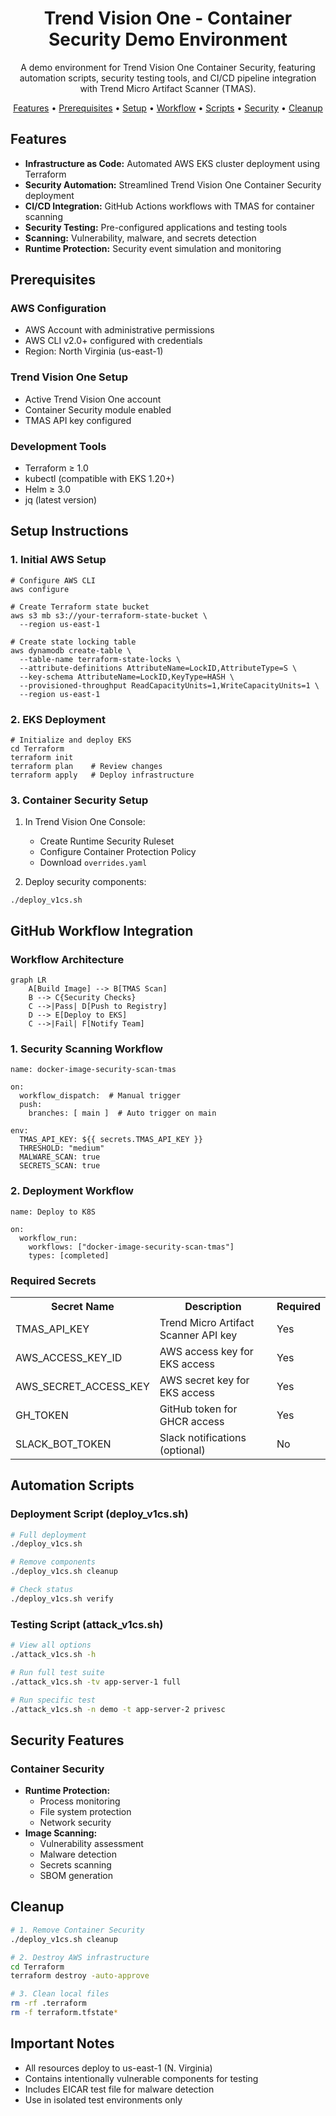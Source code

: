 <div align="center">
  <h1>Trend Vision One - Container Security Demo Environment</h1>
  <p>A demo environment for Trend Vision One Container Security, featuring automation scripts, security testing tools, and CI/CD pipeline integration with Trend Micro Artifact Scanner (TMAS).</p>
</div>

<p align="center">
  <a href="#-features">Features</a> •
  <a href="#-prerequisites">Prerequisites</a> •
  <a href="#-setup-instructions">Setup</a> •
  <a href="#-workflow">Workflow</a> •
  <a href="#-scripts">Scripts</a> •
  <a href="#-security">Security</a> •
  <a href="#-cleanup">Cleanup</a>
</p>

<h2 id="-features">Features</h2>

<ul>
  <li><strong>Infrastructure as Code:</strong> Automated AWS EKS cluster deployment using Terraform</li>
  <li><strong>Security Automation:</strong> Streamlined Trend Vision One Container Security deployment</li>
  <li><strong>CI/CD Integration:</strong> GitHub Actions workflows with TMAS for container scanning</li>
  <li><strong>Security Testing:</strong> Pre-configured applications and testing tools</li>
  <li><strong>Scanning:</strong> Vulnerability, malware, and secrets detection</li>
  <li><strong>Runtime Protection:</strong> Security event simulation and monitoring</li>
</ul>

<h2 id="-prerequisites">Prerequisites</h2>

<h3>AWS Configuration</h3>
<ul>
  <li>AWS Account with administrative permissions</li>
  <li>AWS CLI v2.0+ configured with credentials</li>
  <li>Region: North Virginia (us-east-1)</li>
</ul>

<h3>Trend Vision One Setup</h3>
<ul>
  <li>Active Trend Vision One account</li>
  <li>Container Security module enabled</li>
  <li>TMAS API key configured</li>
</ul>

<h3>Development Tools</h3>
<ul>
  <li>Terraform ≥ 1.0</li>
  <li>kubectl (compatible with EKS 1.20+)</li>
  <li>Helm ≥ 3.0</li>
  <li>jq (latest version)</li>
</ul>

<h2 id="-setup-instructions">Setup Instructions</h2>

<h3>1. Initial AWS Setup</h3>

<pre><code># Configure AWS CLI
aws configure

# Create Terraform state bucket
aws s3 mb s3://your-terraform-state-bucket \
  --region us-east-1

# Create state locking table
aws dynamodb create-table \
  --table-name terraform-state-locks \
  --attribute-definitions AttributeName=LockID,AttributeType=S \
  --key-schema AttributeName=LockID,KeyType=HASH \
  --provisioned-throughput ReadCapacityUnits=1,WriteCapacityUnits=1 \
  --region us-east-1</code></pre>

<h3>2. EKS Deployment</h3>

<pre><code># Initialize and deploy EKS
cd Terraform
terraform init
terraform plan    # Review changes
terraform apply   # Deploy infrastructure</code></pre>

<h3>3. Container Security Setup</h3>

1. In Trend Vision One Console:
   - Create Runtime Security Ruleset
   - Configure Container Protection Policy
   - Download `overrides.yaml`

2. Deploy security components:
<pre><code>./deploy_v1cs.sh</code></pre>

<h2 id="-workflow">GitHub Workflow Integration</h2>

<h3>Workflow Architecture</h3>

```mermaid
graph LR
    A[Build Image] --> B[TMAS Scan]
    B --> C{Security Checks}
    C -->|Pass| D[Push to Registry]
    D --> E[Deploy to EKS]
    C -->|Fail| F[Notify Team]
```

<h3>1. Security Scanning Workflow</h3>

<pre><code>name: docker-image-security-scan-tmas

on:
  workflow_dispatch:  # Manual trigger
  push:
    branches: [ main ]  # Auto trigger on main

env:
  TMAS_API_KEY: ${{ secrets.TMAS_API_KEY }}
  THRESHOLD: "medium"
  MALWARE_SCAN: true
  SECRETS_SCAN: true</code></pre>

<h3>2. Deployment Workflow</h3>

<pre><code>name: Deploy to K8S

on:
  workflow_run:
    workflows: ["docker-image-security-scan-tmas"]
    types: [completed]</code></pre>

<h3>Required Secrets</h3>

<table>
  <tr>
    <th>Secret Name</th>
    <th>Description</th>
    <th>Required</th>
  </tr>
  <tr>
    <td>TMAS_API_KEY</td>
    <td>Trend Micro Artifact Scanner API key</td>
    <td>Yes</td>
  </tr>
  <tr>
    <td>AWS_ACCESS_KEY_ID</td>
    <td>AWS access key for EKS access</td>
    <td>Yes</td>
  </tr>
  <tr>
    <td>AWS_SECRET_ACCESS_KEY</td>
    <td>AWS secret key for EKS access</td>
    <td>Yes</td>
  </tr>
  <tr>
    <td>GH_TOKEN</td>
    <td>GitHub token for GHCR access</td>
    <td>Yes</td>
  </tr>
  <tr>
    <td>SLACK_BOT_TOKEN</td>
    <td>Slack notifications (optional)</td>
    <td>No</td>
  </tr>
</table>

<h2 id="-scripts">Automation Scripts</h2>

<h3>Deployment Script (deploy_v1cs.sh)</h3>

```bash
# Full deployment
./deploy_v1cs.sh

# Remove components
./deploy_v1cs.sh cleanup

# Check status
./deploy_v1cs.sh verify
```

<h3>Testing Script (attack_v1cs.sh)</h3>

```bash
# View all options
./attack_v1cs.sh -h

# Run full test suite
./attack_v1cs.sh -tv app-server-1 full

# Run specific test
./attack_v1cs.sh -n demo -t app-server-2 privesc
```

<h2 id="-security">Security Features</h2>

<h3>Container Security</h3>
<ul>
  <li><strong>Runtime Protection:</strong>
    <ul>
      <li>Process monitoring</li>
      <li>File system protection</li>
      <li>Network security</li>
    </ul>
  </li>
  <li><strong>Image Scanning:</strong>
    <ul>
      <li>Vulnerability assessment</li>
      <li>Malware detection</li>
      <li>Secrets scanning</li>
      <li>SBOM generation</li>
    </ul>
  </li>
</ul>


<h2 id="-cleanup">Cleanup</h2>

```bash
# 1. Remove Container Security
./deploy_v1cs.sh cleanup

# 2. Destroy AWS infrastructure
cd Terraform
terraform destroy -auto-approve

# 3. Clean local files
rm -rf .terraform
rm -f terraform.tfstate*
```

<h2>Important Notes</h2>

<ul>
  <li>All resources deploy to us-east-1 (N. Virginia)</li>
  <li>Contains intentionally vulnerable components for testing</li>
  <li>Includes EICAR test file for malware detection</li>
  <li>Use in isolated test environments only</li>
</ul>

